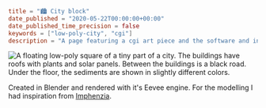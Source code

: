```toml
title = "🏙️ City block"
date_published = "2020-05-22T00:00:00+00:00"
date_published_time_precision = false
keywords = ["low-poly-city", "cgi"]
description = "A page featuring a cgi art piece and the software and inspiration used to create it."
```
![A floating low-poly square of a tiny part of a city. The buildings have roofs with plants and solar panels. Between the buildings is a black road. Under the floor, the sediments are shown in slightly different colors.](city-block.webp)

Created in Blender and rendered with it's Eevee engine. For the modelling I had inspiration from [Imphenzia](https://www.youtube.com/watch?v=ewKwYsQjBdQ).

